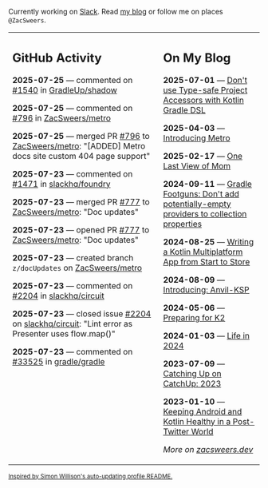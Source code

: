 Currently working on [Slack](https://slack.com/). Read [my blog](https://zacsweers.dev/) or follow me on places `@ZacSweers`.

<table><tr><td valign="top" width="60%">

## GitHub Activity
<!-- githubActivity starts -->
**2025-07-25** — commented on [#1540](https://github.com/GradleUp/shadow/issues/1540#issuecomment-3117760340) in [GradleUp/shadow](https://github.com/GradleUp/shadow)

**2025-07-25** — commented on [#796](https://github.com/ZacSweers/metro/pull/796#issuecomment-3116334341) in [ZacSweers/metro](https://github.com/ZacSweers/metro)

**2025-07-25** — merged PR [#796](https://github.com/ZacSweers/metro/pull/796) to [ZacSweers/metro](https://github.com/ZacSweers/metro): "[ADDED] Metro docs site custom 404 page support"

**2025-07-23** — commented on [#1471](https://github.com/slackhq/foundry/pull/1471#issuecomment-3110422022) in [slackhq/foundry](https://github.com/slackhq/foundry)

**2025-07-23** — merged PR [#777](https://github.com/ZacSweers/metro/pull/777) to [ZacSweers/metro](https://github.com/ZacSweers/metro): "Doc updates"

**2025-07-23** — opened PR [#777](https://github.com/ZacSweers/metro/pull/777) to [ZacSweers/metro](https://github.com/ZacSweers/metro): "Doc updates"

**2025-07-23** — created branch `z/docUpdates` on [ZacSweers/metro](https://github.com/ZacSweers/metro)

**2025-07-23** — commented on [#2204](https://github.com/slackhq/circuit/issues/2204#issuecomment-3109554302) in [slackhq/circuit](https://github.com/slackhq/circuit)

**2025-07-23** — closed issue [#2204](https://github.com/slackhq/circuit/issues/2204) on [slackhq/circuit](https://github.com/slackhq/circuit): "Lint error as Presenter uses flow.map()"

**2025-07-23** — commented on [#33525](https://github.com/gradle/gradle/issues/33525#issuecomment-3109528623) in [gradle/gradle](https://github.com/gradle/gradle)
<!-- githubActivity ends -->
</td><td valign="top" width="40%">

## On My Blog
<!-- blog starts -->
**2025-07-01** — [Don't use Type-safe Project Accessors with Kotlin Gradle DSL](https://www.zacsweers.dev/dont-use-type-safe-project-accessors-with-kotlin-gradle-dsl/)

**2025-04-03** — [Introducing Metro](https://www.zacsweers.dev/introducing-metro/)

**2025-02-17** — [One Last View of Mom](https://www.zacsweers.dev/one-last-view-of-mom/)

**2024-09-11** — [Gradle Footguns: Don't add potentially-empty providers to collection properties](https://www.zacsweers.dev/gradle-footgun-adding-empty-providers-to-collection-properties/)

**2024-08-25** — [Writing a Kotlin Multiplatform App from Start to Store](https://www.zacsweers.dev/writing-a-kotlin-multiplatform-app-from-start-to-store/)

**2024-08-09** — [Introducing: Anvil-KSP](https://www.zacsweers.dev/introducing-anvil-ksp/)

**2024-05-06** — [Preparing for K2](https://www.zacsweers.dev/preparing-for-k2/)

**2024-01-03** — [Life in 2024](https://www.zacsweers.dev/life-in-2024/)

**2023-07-09** — [Catching Up on CatchUp: 2023](https://www.zacsweers.dev/catching-up-on-catchup-2023/)

**2023-01-10** — [Keeping Android and Kotlin Healthy in a Post-Twitter World](https://www.zacsweers.dev/keeping-android-healthy/)
<!-- blog ends -->
_More on [zacsweers.dev](https://zacsweers.dev/)_
</td></tr></table>

<sub><a href="https://simonwillison.net/2020/Jul/10/self-updating-profile-readme/">Inspired by Simon Willison's auto-updating profile README.</a></sub>